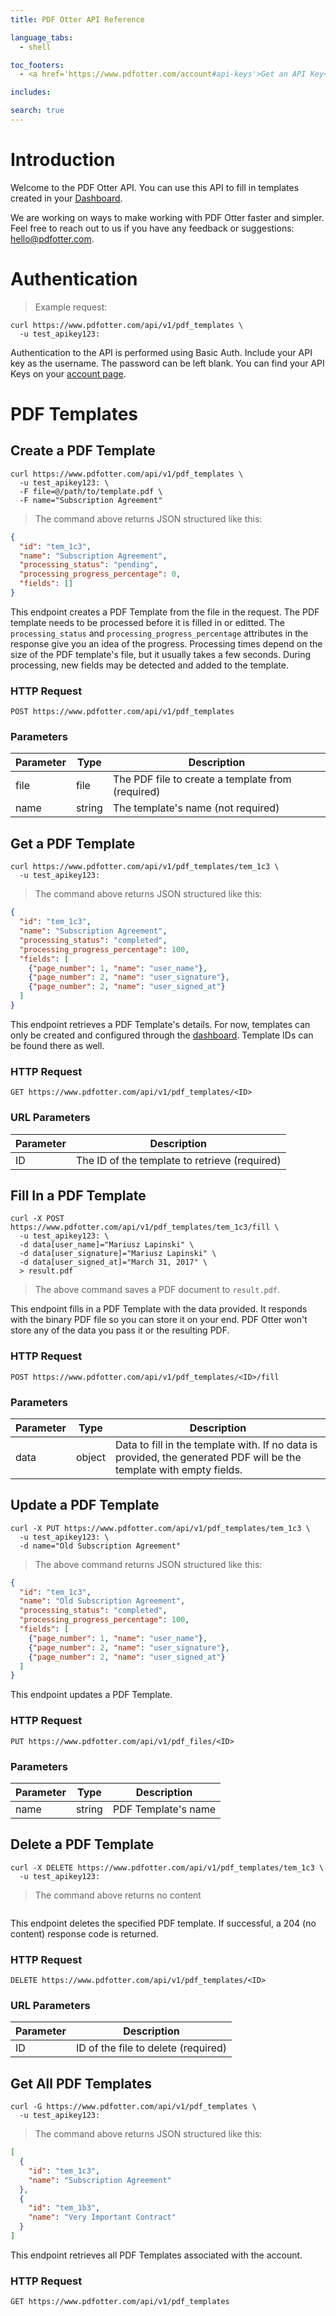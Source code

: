 ```yaml
---
title: PDF Otter API Reference

language_tabs:
  - shell

toc_footers:
  - <a href='https://www.pdfotter.com/account#api-keys'>Get an API Key</a>

includes:

search: true
---
```


# Introduction

Welcome to the PDF Otter API. You can use this API to fill in templates created in your [Dashboard](https://www.pdfotter.com/pdf_templates).

We are working on ways to make working with PDF Otter faster and simpler. Feel free to reach out to us if you have any feedback or suggestions: [hello@pdfotter.com](mailto:hello@pdfotter.com).

# Authentication

> Example request:

```shell
curl https://www.pdfotter.com/api/v1/pdf_templates \
  -u test_apikey123:
```

Authentication to the API is performed using Basic Auth. Include your API key as the username. The password can be left blank. You can find your API Keys on your [account page](https://www.pdfotter.com/account#api-keys).

# PDF Templates

## Create a PDF Template

```shell
curl https://www.pdfotter.com/api/v1/pdf_templates \
  -u test_apikey123: \
  -F file=@/path/to/template.pdf \
  -F name="Subscription Agreement"
```

> The command above returns JSON structured like this:

```json
{
  "id": "tem_1c3",
  "name": "Subscription Agreement",
  "processing_status": "pending",
  "processing_progress_percentage": 0,
  "fields": []
}
```

This endpoint creates a PDF Template from the file in the request. The PDF template needs to be processed before it is filled in or editted. The `processing_status` and `processing_progress_percentage` attributes in the response give you an idea of the progress. Processing times depend on the size of the PDF template's file, but it usually takes a few seconds. During processing, new fields may be detected and added to the template.

### HTTP Request

`POST https://www.pdfotter.com/api/v1/pdf_templates`

### Parameters

Parameter | Type |Description
--------- | ---- | -----------
file | file | The PDF file to create a template from (required)
name | string | The template's name (not required)


## Get a PDF Template

```shell
curl https://www.pdfotter.com/api/v1/pdf_templates/tem_1c3 \
  -u test_apikey123:
```

> The command above returns JSON structured like this:

```json
{
  "id": "tem_1c3",
  "name": "Subscription Agreement",
  "processing_status": "completed",
  "processing_progress_percentage": 100,
  "fields": [
    {"page_number": 1, "name": "user_name"},
    {"page_number": 2, "name": "user_signature"},
    {"page_number": 2, "name": "user_signed_at"}
  ]
}
```

This endpoint retrieves a PDF Template's details. For now, templates can only be created and configured through the [dashboard](https://www.pdfotter.com/pdf_templates). Template IDs can be found there as well.

### HTTP Request

`GET https://www.pdfotter.com/api/v1/pdf_templates/<ID>`

### URL Parameters

Parameter | Description
--------- | -----------
ID | The ID of the template to retrieve (required)

## Fill In a PDF Template

```shell
curl -X POST https://www.pdfotter.com/api/v1/pdf_templates/tem_1c3/fill \
  -u test_apikey123: \
  -d data[user_name]="Mariusz Lapinski" \
  -d data[user_signature]="Mariusz Lapinski" \
  -d data[user_signed_at]="March 31, 2017" \
  > result.pdf
```

> The above command saves a PDF document to `result.pdf`.

This endpoint fills in a PDF Template with the data provided. It responds with the binary PDF file so you can store it on your end. PDF Otter won't store any of the data you pass it or the resulting PDF.

### HTTP Request

`POST https://www.pdfotter.com/api/v1/pdf_templates/<ID>/fill`

### Parameters

Parameter | Type |Description
--------- | ---- | -----------
data | object | Data to fill in the template with. If no data is provided, the generated PDF will be the template with empty fields.

## Update a PDF Template

```shell
curl -X PUT https://www.pdfotter.com/api/v1/pdf_templates/tem_1c3 \
  -u test_apikey123: \
  -d name="Old Subscription Agreement"
```

> The above command returns JSON structured like this:

```json
{
  "id": "tem_1c3",
  "name": "Old Subscription Agreement",
  "processing_status": "completed",
  "processing_progress_percentage": 100,
  "fields": [
    {"page_number": 1, "name": "user_name"},
    {"page_number": 2, "name": "user_signature"},
    {"page_number": 2, "name": "user_signed_at"}
  ]
}
```

This endpoint updates a PDF Template.

### HTTP Request

`PUT https://www.pdfotter.com/api/v1/pdf_files/<ID>`

### Parameters

Parameter | Type |Description
--------- | ---- | -----------
name | string | PDF Template's name

## Delete a PDF Template

```shell
curl -X DELETE https://www.pdfotter.com/api/v1/pdf_templates/tem_1c3 \
  -u test_apikey123:
```

> The command above returns no content

```json
```

This endpoint deletes the specified PDF template. If successful, a 204 (no content) response code is returned.

### HTTP Request

`DELETE https://www.pdfotter.com/api/v1/pdf_templates/<ID>`

### URL Parameters

Parameter | Description
--------- | -----------
ID | ID of the file to delete (required)

## Get All PDF Templates

```shell
curl -G https://www.pdfotter.com/api/v1/pdf_templates \
  -u test_apikey123:
```

> The command above returns JSON structured like this:

```json
[
  {
    "id": "tem_1c3",
    "name": "Subscription Agreement"
  },
  {
    "id": "tem_1b3",
    "name": "Very Important Contract"
  }
]
```

This endpoint retrieves all PDF Templates associated with the account.

### HTTP Request

`GET https://www.pdfotter.com/api/v1/pdf_templates`

